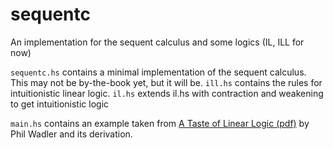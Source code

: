 sequentc
========

An implementation for the sequent calculus and some logics (IL, ILL for now)

`sequentc.hs` contains a minimal implementation of the sequent calculus. This may not be by-the-book yet, but it will be.
`ill.hs` contains the rules for intuitionistic linear logic.
`il.hs` extends il.hs with contraction and weakening to get intuitionistic logic

`main.hs` contains an example taken from [A Taste of Linear Logic (pdf)](http://homepages.inf.ed.ac.uk/wadler/papers/lineartaste/lineartaste-revised.pdf) by Phil Wadler and its derivation.
